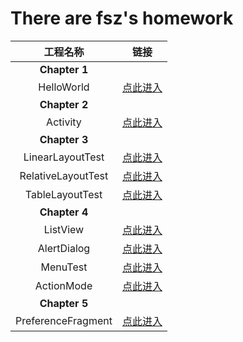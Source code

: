 # There are fsz's homework

|      工程名称      |                             链接                             |
| :----------------: | :----------------------------------------------------------: |
|   **Chapter 1**    |                                                              |
|     HelloWorld     | [点此进入](https://github.com/317363184/class/tree/master/HelloWorld) |
|   **Chapter 2**    |                                                              |
|      Activity      | [点此进入](https://github.com/317363184/class/tree/master/Activity) |
|   **Chapter 3**    |                                                              |
|  LinearLayoutTest  | [点此进入](https://github.com/317363184/class/tree/master/LinearLayoutTest) |
| RelativeLayoutTest | [点此进入](https://github.com/317363184/class/tree/master/RelativeLayoutTest) |
|  TableLayoutTest   | [点此进入](https://github.com/317363184/class/tree/master/TableLayoutTest) |
|   **Chapter 4**    |                                                              |
|      ListView      | [点此进入](https://github.com/317363184/class/tree/master/ListView) |
|    AlertDialog     | [点此进入](https://github.com/317363184/class/tree/master/AlertDialog) |
|      MenuTest      | [点此进入](https://github.com/317363184/class/tree/master/MenuTest_xml) |
|     ActionMode     | [点此进入](https://github.com/317363184/class/tree/master/ContextActionModeTest) |
|   **Chapter 5**    |                                                              |
| PreferenceFragment | [点此进入](https://github.com/317363184/class/tree/master/PrefereceFragment) |



